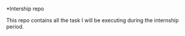 *Intership repo 

This repo contains all the task I will be executing during the internship period. 


